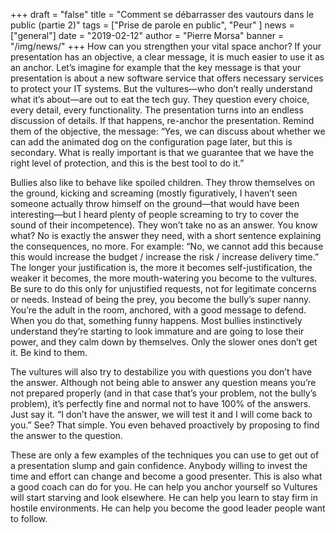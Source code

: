 +++
draft = "false"
title = "Comment se débarrasser des vautours dans le public (partie 2)"
tags = ["Prise de parole en public", "Peur" ]
news = ["general"]
date = "2019-02-12"
author = "Pierre Morsa"
banner = "/img/news/"
+++
How can you strengthen your vital space anchor? If your presentation has an objective, a clear message, it is much easier to use it as an anchor. Let’s imagine for example that the key message is that your presentation is about a new software service that offers necessary services to protect your IT systems. But the vultures—who don’t really understand what it’s about—are out to eat the tech guy. They question every choice, every detail, every functionality. The presentation turns into an endless discussion of details. If that happens, re-anchor the presentation. Remind them of the objective, the message: “Yes, we can discuss about whether we can add the animated dog on the configuration page later, but this is secondary. What is really important is that we guarantee that we have the right level of protection, and this is the best tool to do it.”

Bullies also like to behave like spoiled children. They throw themselves on the ground, kicking and screaming (mostly figuratively, I haven’t seen someone actually throw himself on the ground—that would have been interesting—but I heard plenty of people screaming to try to cover the sound of their incompetence). They won’t take no as an answer. You know what? No is exactly the answer they need, with a short sentence explaining the consequences, no more. For example: “No, we cannot add this because this would increase the budget / increase the risk / increase delivery time.” The longer your justification is, the more it becomes self-justification, the weaker it becomes, the more mouth-watering you become to the vultures. Be sure to do this only for unjustified requests, not for legitimate concerns or needs. Instead of being the prey, you become the bully’s super nanny. You’re the adult in the room, anchored, with a good message to defend. When you do that, something funny happens. Most bullies instinctively understand they’re starting to look immature and are going to lose their power, and they calm down by themselves. Only the slower ones don’t get it. Be kind to them.

The vultures will also try to destabilize you with questions you don’t have the answer. Although not being able to answer any question means you’re not prepared properly (and in that case that’s your problem, not the bully’s problem), it’s perfectly fine and normal not to have 100% of the answers. Just say it. “I don’t have the answer, we will test it and I will come back to you.” See? That simple. You even behaved proactively by proposing to find the answer to the question.

These are only a few examples of the techniques you can use to get out of a presentation slump and gain confidence. Anybody willing to invest the time and effort can change and become a good presenter. This is also what a good coach can do for you. He can help you anchor yourself so Vultures will start starving and look elsewhere. He can help you learn to stay firm in hostile environments. He can help you become the good leader people want to follow.

